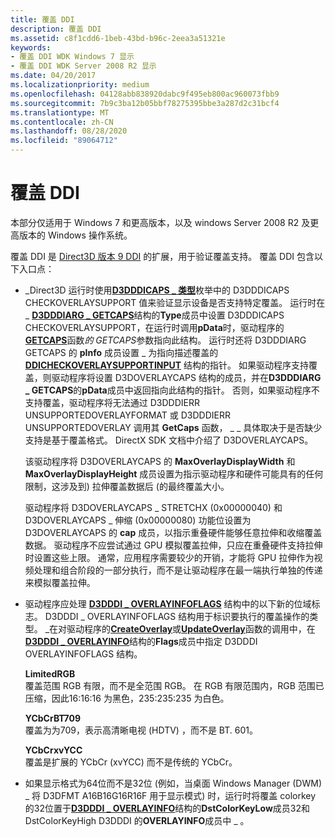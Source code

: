 ```yaml
---
title: 覆盖 DDI
description: 覆盖 DDI
ms.assetid: c8f1cdd6-1beb-43bd-b96c-2eea3a51321e
keywords:
- 覆盖 DDI WDK Windows 7 显示
- 覆盖 DDI WDK Server 2008 R2 显示
ms.date: 04/20/2017
ms.localizationpriority: medium
ms.openlocfilehash: 04128abb838920dabc9f495eb800ac960073fbb9
ms.sourcegitcommit: 7b9c3ba12b05bbf78275395bbe3a287d2c31bcf4
ms.translationtype: MT
ms.contentlocale: zh-CN
ms.lasthandoff: 08/28/2020
ms.locfileid: "89064712"
---
```

# <a name="overlay-ddi"></a>覆盖 DDI


本部分仅适用于 Windows 7 和更高版本，以及 windows Server 2008 R2 及更高版本的 Windows 操作系统。

覆盖 DDI 是 [Direct3D 版本 9 DDI](/windows-hardware/drivers/ddi/d3dumddi/index) 的扩展，用于验证覆盖支持。 覆盖 DDI 包含以下入口点：

-   \_Direct3D 运行时使用[**D3DDDICAPS \_ 类型**](/windows-hardware/drivers/ddi/d3dumddi/ne-d3dumddi-_d3dddicaps_type)枚举中的 D3DDDICAPS CHECKOVERLAYSUPPORT 值来验证显示设备是否支持特定覆盖。 运行时在 \_ [**D3DDDIARG \_ GETCAPS**](/windows-hardware/drivers/ddi/d3dumddi/ns-d3dumddi-_d3dddiarg_getcaps)结构的**Type**成员中设置 D3DDDICAPS CHECKOVERLAYSUPPORT，在运行时调用**pData**时，驱动程序的[**GETCAPS**](/windows-hardware/drivers/ddi/d3dumddi/nc-d3dumddi-pfnd3dddi_getcaps)函数*的 GETCAPS*参数指向此结构。 运行时还将 D3DDDIARG GETCAPS 的 **pInfo** 成员设置 \_ 为指向描述覆盖的 [**DDICHECKOVERLAYSUPPORTINPUT**](/windows-hardware/drivers/ddi/d3dumddi/ns-d3dumddi-_ddicheckoverlaysupportinput) 结构的指针。 如果驱动程序支持覆盖，则驱动程序将设置 D3DOVERLAYCAPS 结构的成员，并在**D3DDDIARG \_ GETCAPS**的**pData**成员中返回指向此结构的指针。 否则，如果驱动程序不支持覆盖，驱动程序将无法通过 D3DDDIERR UNSUPPORTEDOVERLAYFORMAT 或 D3DDDIERR UNSUPPORTEDOVERLAY 调用其 **GetCaps** 函数， \_ \_ 具体取决于是否缺少支持是基于覆盖格式。 DirectX SDK 文档中介绍了 D3DOVERLAYCAPS。

    该驱动程序将 D3DOVERLAYCAPS 的 **MaxOverlayDisplayWidth** 和 **MaxOverlayDisplayHeight** 成员设置为指示驱动程序和硬件可能具有的任何限制，这涉及到) 拉伸覆盖数据后 (的最终覆盖大小。

    驱动程序将 D3DOVERLAYCAPS \_ STRETCHX (0x00000040) 和 D3DOVERLAYCAPS \_ 伸缩 (0x00000080) 功能位设置为 D3DOVERLAYCAPS 的 **cap** 成员，以指示重叠硬件能够任意拉伸和收缩覆盖数据。 驱动程序不应尝试通过 GPU 模拟覆盖拉伸，只应在重叠硬件支持拉伸时设置这些上限。 通常，应用程序需要较少的开销，才能将 GPU 拉伸作为视频处理和组合阶段的一部分执行，而不是让驱动程序在最一端执行单独的传递来模拟覆盖拉伸。

-   驱动程序应处理 [**D3DDDI \_ OVERLAYINFOFLAGS**](/windows-hardware/drivers/ddi/d3dumddi/ns-d3dumddi-_d3dddi_overlayinfoflags) 结构中的以下新的位域标志。 D3DDDI \_ OVERLAYINFOFLAGS 结构用于标识要执行的覆盖操作的类型。 \_在对驱动程序的[**CreateOverlay**](/windows-hardware/drivers/ddi/d3dumddi/nc-d3dumddi-pfnd3dddi_createoverlay)或[**UpdateOverlay**](/windows-hardware/drivers/ddi/d3dumddi/nc-d3dumddi-pfnd3dddi_updateoverlay)函数的调用中，在[**D3DDDI \_ OVERLAYINFO**](/windows-hardware/drivers/ddi/d3dumddi/ns-d3dumddi-_d3dddi_overlayinfo)结构的**Flags**成员中指定 D3DDDI OVERLAYINFOFLAGS 结构。

    <span id="LimitedRGB"></span><span id="limitedrgb"></span><span id="LIMITEDRGB"></span>**LimitedRGB**  
    覆盖范围 RGB 有限，而不是全范围 RGB。 在 RGB 有限范围内，RGB 范围已压缩，因此16:16:16 为黑色，235:235:235 为白色。

    <span id="YCbCrBT709"></span><span id="ycbcrbt709"></span><span id="YCBCRBT709"></span>**YCbCrBT709**  
    覆盖为为709，表示高清晰电视 (HDTV) ，而不是 BT. 601。

    <span id="YCbCrxvYCC"></span><span id="ycbcrxvycc"></span><span id="YCBCRXVYCC"></span>**YCbCrxvYCC**  
    覆盖是扩展的 YCbCr (xvYCC) 而不是传统的 YCbCr。

-   如果显示格式为64位而不是32位 (例如，当桌面 Windows Manager (DWM) \_ 将 D3DFMT A16B16G16R16F 用于显示模式) 时，运行时将覆盖 colorkey 的32位置于[**D3DDDI \_ OVERLAYINFO**](/windows-hardware/drivers/ddi/d3dumddi/ns-d3dumddi-_d3dddi_overlayinfo)结构的**DstColorKeyLow**成员32和 DstColorKeyHigh D3DDDI 的**OVERLAYINFO**成员中 \_ 。

 

